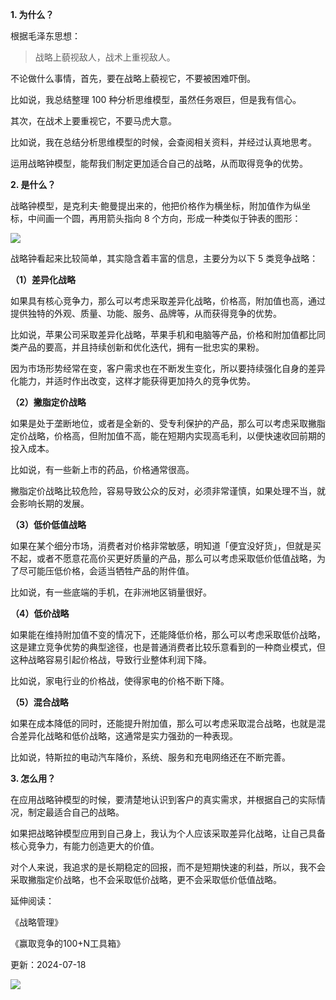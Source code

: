 **1. 为什么？**

根据毛泽东思想：

> 战略上藐视敌人，战术上重视敌人。

不论做什么事情，首先，要在战略上藐视它，不要被困难吓倒。

比如说，我总结整理 100 种分析思维模型，虽然任务艰巨，但是我有信心。

其次，在战术上要重视它，不要马虎大意。

比如说，我在总结分析思维模型的时候，会查阅相关资料，并经过认真地思考。

运用战略钟模型，能帮我们制定更加适合自己的战略，从而取得竞争的优势。

**2. 是什么？**

战略钟模型，是克利夫·鲍曼提出来的，他把价格作为横坐标，附加值作为纵坐标，中间画一个圆，再用箭头指向 8 个方向，形成一种类似于钟表的图形：

![](https://mmbiz.qpic.cn/mmbiz_png/giaycic3UNwo2mCt8Ukxl7J0vLvRhFzNMyww5E6w0U6fEqaVWXhoHu3yIPXicpEIqAWCuRnVqhSjIutBV1s5qbb7w/640?wx_fmt=png) 

战略钟看起来比较简单，其实隐含着丰富的信息，主要分为以下 5 类竞争战略：

**（1）差异化战略**

如果具有核心竞争力，那么可以考虑采取差异化战略，价格高，附加值也高，通过提供独特的外观、质量、功能、服务、品牌等，从而获得竞争的优势。

比如说，苹果公司采取差异化战略，苹果手机和电脑等产品，价格和附加值都比同类产品的要高，并且持续创新和优化迭代，拥有一批忠实的果粉。

因为市场形势经常在变，客户需求也在不断发生变化，所以要持续强化自身的差异化能力，并适时作出改变，这样才能获得更加持久的竞争优势。

**（2）撇脂定价战略**

如果是处于垄断地位，或者是全新的、受专利保护的产品，那么可以考虑采取撇脂定价战略，价格高，但附加值不高，能在短期内实现高毛利，以便快速收回前期的投入成本。

比如说，有一些新上市的药品，价格通常很高。

撇脂定价战略比较危险，容易导致公众的反对，必须非常谨慎，如果处理不当，就会影响长期的发展。

**（3）低价低值战略**

如果在某个细分市场，消费者对价格非常敏感，明知道「便宜没好货」，但就是买不起，或者不愿意花高价买更好质量的产品，那么可以考虑采取低价低值战略，为了尽可能压低价格，会适当牺牲产品的附件值。

比如说，有一些底端的手机，在非洲地区销量很好。

**（4）低价战略**

如果能在维持附加值不变的情况下，还能降低价格，那么可以考虑采取低价战略，这是建立竞争优势的典型途径，也是普通消费者比较乐意看到的一种商业模式，但这种战略容易引起价格战，导致行业整体利润下降。

比如说，家电行业的价格战，使得家电的价格不断下降。

**（5）混合战略**

如果在成本降低的同时，还能提升附加值，那么可以考虑采取混合战略，也就是混合差异化战略和低价战略，这通常是实力强劲的一种表现。

比如说，特斯拉的电动汽车降价，系统、服务和充电网络还在不断完善。

**3. 怎么用？**

在应用战略钟模型的时候，要清楚地认识到客户的真实需求，并根据自己的实际情况，制定最适合自己的战略。

如果把战略钟模型应用到自己身上，我认为个人应该采取差异化战略，让自己具备核心竞争力，有能力创造更大的价值。

对个人来说，我追求的是长期稳定的回报，而不是短期快速的利益，所以，我不会采取撇脂定价战略，也不会采取低价战略，更不会采取低价低值战略。

延伸阅读：

《战略管理》

《赢取竞争的100+N工具箱》

更新：2024-07-18

![](https://visitor-badge.laobi.icu/badge?page_id=sjhfx.linji&left_text=PageViews&right_color=%2300589F)